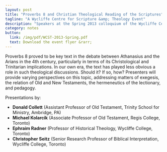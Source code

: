 ```yaml
---
layout: post
title: "Proverbs 8 and Christian Theological Reading of the Scriptures"
tagline: "A Wycliffe Centre for Scripture &amp; Theology Event"
description: "Speakers at the Spring 2013 colloquium of the Wycliffe Centre for Scripture &amp; Theology: Don Collett, Michael Kolarcik, Ephraim Radner, Chris Seitz."
category: notes
button:
  link: /img/pdf/WCST-2013-Spring.pdf
  text: Download the event flyer &rarr;
---
```


Proverbs 8 proved to be key text in the debate between Athanasius and the Arians in the 4th century, particularly in terms of its Christological and Trinitarian implications. In our own era, the text has played less obvious a role in such theological discussions. Should it? If so, how? Presenters will provide varying perspectives on this topic, addressing matters of exegesis, the relation of Old and New Testaments, the hermeneutics of the lectionary, and pedagogy.

Presentations by:

* **Donald Collett** (Assistant Professor of Old Testament, Trinity School for Ministry, Ambridge, PA)
* **Michael Kolarcik** (Associate Professor of Old Testament, Regis College, Toronto)
* **Ephraim Radner** (Professor of Historical Theology, Wycliffe College, Toronto)
* **Christopher Seitz** (Senior Research Professor of Biblical Interpretation, Wycliffe College, Toronto)